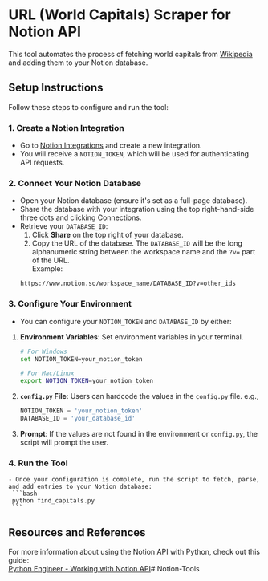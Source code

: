 # URL (World Capitals) Scraper for Notion API

This tool automates the process of fetching world capitals from [Wikipedia](https://en.wikipedia.org/wiki/List_of_national_capitals) and adding them to your Notion database.

## Setup Instructions

Follow these steps to configure and run the tool:

### 1. Create a Notion Integration
   - Go to [Notion Integrations](https://www.notion.so/my-integrations) and create a new integration.
   - You will receive a `NOTION_TOKEN`, which will be used for authenticating API requests.

### 2. Connect Your Notion Database
   - Open your Notion database (ensure it's set as a full-page database).
   - Share the database with your integration using the top right-hand-side three dots and clicking Connections.
   - Retrieve your `DATABASE_ID`:
     1. Click **Share** on the top right of your database.
     2. Copy the URL of the database. The `DATABASE_ID` will be the long alphanumeric string between the workspace name and the `?v=` part of the URL.  
     Example:  
     ```
     https://www.notion.so/workspace_name/DATABASE_ID?v=other_ids
     ```

### 3. Configure Your Environment
   - You can configure your `NOTION_TOKEN` and `DATABASE_ID` by either:
   1. **Environment Variables**: Set environment variables in your terminal.
      ```bash
      # For Windows
      set NOTION_TOKEN=your_notion_token
      
      # For Mac/Linux
      export NOTION_TOKEN=your_notion_token
      ```
   2. **`config.py` File**: Users can hardcode the values in the `config.py` file.
      e.g., 
      ```python
      NOTION_TOKEN = 'your_notion_token'
      DATABASE_ID = 'your_database_id'
      ```
   3. **Prompt**: If the values are not found in the environment or `config.py`, the script will prompt the user.
     

### 4. Run the Tool
    - Once your configuration is complete, run the script to fetch, parse, and add entries to your Notion database:
     ```bash
     python find_capitals.py
     ```

## Resources and References
For more information about using the Notion API with Python, check out this guide:  
[Python Engineer - Working with Notion API](https://www.python-engineer.com/posts/notion-api-python/)# Notion-Tools
